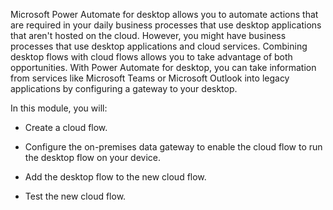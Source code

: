 Microsoft Power Automate for desktop allows you to automate actions that are required in your daily business processes that use desktop applications that aren't hosted on the cloud. However, you might have business processes that use desktop applications and cloud services. Combining desktop flows with cloud flows allows you to take advantage of both opportunities. With Power Automate for desktop, you can take information from services like Microsoft Teams or Microsoft Outlook into legacy applications by configuring a gateway to your desktop.

In this module, you will:

- Create a cloud flow.

- Configure the on-premises data gateway to enable the cloud flow to run the desktop flow on your device.

- Add the desktop flow to the new cloud flow.

- Test the new cloud flow.
